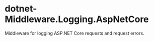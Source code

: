 # dotnet-Middleware.Logging.AspNetCore
Middleware for logging ASP.NET Core requests and request errors.
